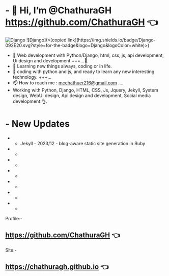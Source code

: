 # - 👋 Hi, I’m @ChathuraGH https://github.com/ChathuraGH 👈

<img alt="Django" src="https://img.shields.io/badge/Django-092E20.svg?style=for-the-badge&logo=Django&logoColor=white"/>
![Django](<[copied link](https://img.shields.io/badge/Django-092E20.svg?style=for-the-badge&logo=Django&logoColor=white)>)

- 👀 Web development with Python/Django, html, css, js, api development, Ui design and development +++...💓. 
- 🌱 Learning new things always, coding or in life. 
- 💞️ coding with python and js, and ready to learn any new interesting technology. +++...
- 📫 How to reach me : mcchathuer216@gmail.com ....
- Working with Python, Django, HTML, CSS, Js, Jquery, Jekyll, System design, WebUI design, Api design and development, Social media development.👌. 

# - New Updates
- - Jekyll - 2023/12 - blog-aware static site generation in Ruby
- -
- -
- -
- -
- -
- -


Profile:-
## https://github.com/ChathuraGH 👈
Site:-
## https://chathuragh.github.io 👈



<!---
ChathuraGH/ChathuraGH is a ✨ special ✨ repository because its `README.md` (this file) appears on your GitHub profile.
You can click the Preview link to take a look at your changes.
--->

